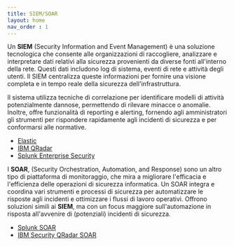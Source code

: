 ```yaml
---
title: SIEM/SOAR
layout: home
nav_order : 1
---
```


Un **SIEM** (Security Information and Event Management) è una soluzione tecnologica che consente alle organizzazioni di raccogliere, analizzare e interpretare dati relativi alla sicurezza provenienti da diverse fonti all'interno della rete. Questi dati includono log di sistema, eventi di rete e attività degli utenti. Il SIEM centralizza queste informazioni per fornire una visione completa e in tempo reale della sicurezza dell'infrastruttura.

Il sistema utilizza tecniche di correlazione per identificare modelli di attività potenzialmente dannose, permettendo di rilevare minacce o anomalie. Inoltre, offre funzionalità di reporting e alerting, fornendo agli amministratori gli strumenti per rispondere rapidamente agli incidenti di sicurezza e per conformarsi alle normative.

* [Elastic]
* [IBM QRadar]
* [Splunk Enterprise Security]

I **SOAR**, (Security Orchestration, Automation, and Response) sono un altro tipo di piattaforma di monitoraggio, che mira a migliorare l'efficacia e l'efficienza delle operazioni di sicurezza informatica. Un SOAR integra e coordina vari strumenti e processi di sicurezza per automatizzare le risposte agli incidenti e ottimizzare i flussi di lavoro operativi.
Offrono soluzioni simili ai **SIEM**, ma con un focus maggiore sull'automazione in risposta all'avvenire di (potenziali) incidenti di sicurezza.

* [Splunk SOAR]
* [IBM Security QRadar SOAR]


[Elastic]: https://www.elastic.co/security/siem
[IBM QRadar]: https://www.ibm.com/products/qradar-siem
[IBM Security QRadar SOAR]: https://www.ibm.com/products/qradar-soar
[Splunk Enterprise Security]: https://www.splunk.com/en_us/products/enterprise-security.html
[Splunk SOAR]: https://www.splunk.com/en_us/products/splunk-security-orchestration-and-automation.html

